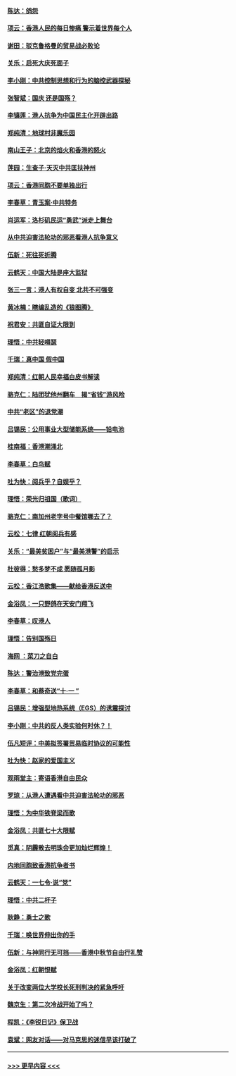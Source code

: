#### [陈达：鸽怨](../pages/nsc993/n11561879.md?t=10021101) 
#### [项云：香港人民的每日惨痛  警示着世界每个人](../pages/nsc993/n11559273.md?t=10021101) 
#### [谢田：驳克鲁格曼的贸易战必败论](../pages/nsc993/n11555840.md?t=10021101) 
#### [关乐：启死大庆死面子](../pages/nsc993/n11556823.md?t=10021101) 
#### [李小刚：中共控制思想和行为的脑控武器探秘](../pages/nsc993/n11556776.md?t=10021101) 
#### [张智斌：国庆  还是国殇？](../pages/nsc993/n11556617.md?t=10021101) 
#### [李镇莲：港人抗争为中国民主化开辟出路](../pages/nsc993/n11556570.md?t=10021101) 
#### [郑纯清：地球村非魔乐园](../pages/nsc993/n11555415.md?t=10021101) 
#### [南山王子：北京的焰火和香港的怒火](../pages/nsc993/n11555318.md?t=10021101) 
#### [莲园：生查子·天灭中共匡扶神州](../pages/nsc993/n11555302.md?t=10021101) 
#### [项云：香港同胞不要单独出行](../pages/nsc993/n11555276.md?t=10021101) 
#### [李春草：青玉案‧中共特务](../pages/nsc993/n11552356.md?t=10021101) 
#### [肖运军：洛杉矶民运“勇武”派走上舞台](../pages/nsc993/n11551595.md?t=10021101) 
#### [从中共迫害法轮功的邪恶看港人抗争意义](../pages/nsc993/n11540858.md?t=10021101) 
#### [伍新：死往死折腾](../pages/nsc993/n11550174.md?t=10021101) 
#### [云鹤天：中国大陆是座大监狱](../pages/nsc993/n11550155.md?t=10021101) 
#### [张三一言：港人有权自变 北共不可强变](../pages/nsc993/n11550132.md?t=10021101) 
#### [黄冰楠：瞎编乱造的《狼图腾》](../pages/nsc993/n11550082.md?t=10021101) 
#### [祝君安：共匪自证大限到](../pages/nsc993/n11550041.md?t=10021101) 
#### [理悟：中共轻嘚瑟](../pages/nsc993/n11547978.md?t=10021101) 
#### [千瑞：真中国 假中国](../pages/nsc993/n11547865.md?t=10021101) 
#### [郑纯清：红朝人民幸福白皮书解读](../pages/nsc993/n11547499.md?t=10021101) 
#### [骆克仁：陆团犹他州翻车　揭“省钱”游风险](../pages/nsc993/n11546977.md?t=10021101) 
#### [中共“老区”的退党潮](../pages/nsc993/n11545995.md?t=10021101) 
#### [吕锡民：公用事业大型储能系统——铅电池](../pages/nsc993/n11545701.md?t=10021101) 
#### [桂南福：香港潮涌北](../pages/nsc993/n11545682.md?t=10021101) 
#### [李春草：白鸟赋](../pages/nsc993/n11545663.md?t=10021101) 
#### [吐为快：阅兵乎？自娱乎？](../pages/nsc993/n11545625.md?t=10021101) 
#### [理悟：荣光归祖国（歌词）](../pages/nsc993/n11545616.md?t=10021101) 
#### [骆克仁：南加州老字号中餐馆哪去了？](../pages/nsc993/n11545120.md?t=10021101) 
#### [云松：七律 红朝阅兵有感](../pages/nsc993/n11542394.md?t=10021101) 
#### [关乐：“最美贫困户”与“最美港警”的启示](../pages/nsc993/n11542252.md?t=10021101) 
#### [杜彼得：愁多梦不成 愿随孤月影](../pages/nsc993/n11540296.md?t=10021101) 
#### [云松：香江浩歌集——献给香港反送中](../pages/nsc993/n11540149.md?t=10021101) 
#### [金浴凤：一只野鸽在天安门翔飞](../pages/nsc993/n11540280.md?t=10021101) 
#### [李春草：叹港人](../pages/nsc993/n11540119.md?t=10021101) 
#### [理悟：告别国殇日](../pages/nsc993/n11539610.md?t=10021101) 
#### [海网 ：菜刀之自白](../pages/nsc993/n11539597.md?t=10021101) 
#### [陈达：警治港致党完蛋](../pages/nsc993/n11538127.md?t=10021101) 
#### [李春草：和蔡奇送“十·一 ”](../pages/nsc993/n11537810.md?t=10021101) 
#### [吕锡民：增强型地热系统（EGS）的诱震探讨](../pages/nsc993/n11537765.md?t=10021101) 
#### [李小刚：中共的反人类实验何时休？！](../pages/nsc993/n11537669.md?t=10021101) 
#### [伍凡短评：中美拟签署贸易临时协议的可能性](../pages/nsc993/n11536773.md?t=10021101) 
#### [吐为快：赵家的爱国主义](../pages/nsc993/n11536750.md?t=10021101) 
#### [观雨堂主：寄语香港自由民众](../pages/nsc993/n11536735.md?t=10021101) 
#### [罗琼：从港人遭遇看中共迫害法轮功的邪恶](../pages/nsc993/n11507862.md?t=10021101) 
#### [理悟：为中华铁脊梁而歌](../pages/nsc993/n11534458.md?t=10021101) 
#### [金浴凤：共匪七十大限赋](../pages/nsc993/n11534434.md?t=10021101) 
#### [觅真：阴霾散去明珠会更加灿烂辉煌！](../pages/nsc993/n11531858.md?t=10021101) 
#### [内地同胞致香港抗争者书](../pages/nsc993/n11531645.md?t=10021101) 
#### [云鹤天：一七令‧说“党”](../pages/nsc993/n11529099.md?t=10021101) 
#### [理悟：中共二杆子](../pages/nsc993/n11529046.md?t=10021101) 
#### [耿静：勇士之歌](../pages/nsc993/n11527562.md?t=10021101) 
#### [千瑞：唤世界伸出你的手](../pages/nsc993/n11526942.md?t=10021101) 
#### [伍新：与神同行无可挡——香港中秋节自由行礼赞](../pages/nsc993/n11526801.md?t=10021101) 
#### [金浴凤：红朝恨赋](../pages/nsc993/n11524312.md?t=10021101) 
#### [关于改变两位大学校长死刑判决的紧急呼吁](../pages/nsc993/n11524103.md?t=10021101) 
#### [魏京生：第二次冷战开始了吗？](../pages/nsc993/n11524023.md?t=10021101) 
#### [程凯：《李锐日记》保卫战](../pages/nsc993/n11522922.md?t=10021101) 
#### [袁斌：网友对话——对马克思的迷信早该打破了](../pages/nsc993/n11522561.md?t=10021101) 

----
#### [ >>> 更早内容 <<< ](../indexes/nsc993-earlier.md)
